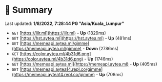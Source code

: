 # 📖 Summary
Last updated: **1/8/2022, 7:28:44 PG "Asia/Kuala_Lumpur"**

- `GET` [https://lilr.ml](https://lilr.ml) - **Up** (1829ms)
- `GET` [https://hst.aytea.ml](https://hst.aytea.ml) - **Up** (481ms)
- `GET` [https://memeapi.aytea.ml/gimme](https://memeapi.aytea.ml/gimme) - **Down** (2786ms)
- `GET` [https://color.aytea.ml/4b31d6.png](https://color.aytea.ml/4b31d6.png) - **Up** (1746ms)
- `GET` [https://memeapi.aytea.ml](https://memeapi.aytea.ml) - **Up** (405ms)
- `GET` [https://memeapi.aytea14.repl.co/gimme](https://memeapi.aytea14.repl.co/gimme) - **Up** (708ms)
